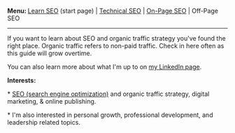 <b>Menu: </b> <a href="learn-seo" title="How to learn SEO">Learn SEO</a> (start page) | <a href="technical-seo">Technical SEO</a> | <a href="on-page-seo">On-Page SEO</a> | Off-Page SEO
<hr>
<p>If you want to learn about SEO and organic traffic strategy you've found the right place. Organic traffic refers to non-paid traffic. Check in here often as this guide will grow overtime. 
</p>
<p>You can also learn more about what I'm up to on <a href="https://www.linkedin.com/in/joshhinds">my LinkedIn page</a>.</p>
<p>
<strong>Interests:</strong> 
<p>* <a href="learn-seo.html" title="Resources to learn SEO">SEO (search engine optimization)</a> and organic traffic strategy, digital marketing, & online publishing. </p>
 <p>* I'm also interested in personal growth, professional development, and leadership related topics.</p>
 

